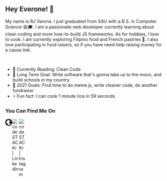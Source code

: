 ## Hey Everone! 👋

<p>
    My name is RJ Varona. I just graduated from SAU with a B.S. in Computer Science 😄🎓. I am a passionate web developer currently learning about clean coding and more how-to-build JS frameworks. As for hobbies, I love to cook. I am currently exploring Filipino food and French pastries 🥐. I also love participating in fund raisers, so if you have need help raising money for a cause lmk. 
</p>

<br/>

- 📘 Currently Reading: Clean Code
- 🚀 Long Term Goal: Write software that's gonna take us to the moon, and build schools in my country.
- 🥅 2021 Goals: Find time to do meme.js, write cleaner code, do another fundraiser
- ⚡ Fun fact: I can cook 1 minute rice in 59 seconds

### You Can Find Me On

[<img align="left" alt="rjvarona.com" width="22px" src="https://raw.githubusercontent.com/iconic/open-iconic/master/svg/globe.svg" />][website]
[<img align="left" alt="codeSTACKr | LinkedIn" width="22px" src="https://cdn.jsdelivr.net/npm/simple-icons@v3/icons/linkedin.svg" />][linkedin]
[<img align="left" alt="codeSTACKr | Instagram" width="22px" src="https://cdn.jsdelivr.net/npm/simple-icons@v3/icons/instagram.svg" />][instagram]

[website]: https://rjvarona.com/
[linkedin]: https://www.linkedin.com/in/rj-varona/
[instagram]: https://www.instagram.com/potato_chip_rj/?hl=en
